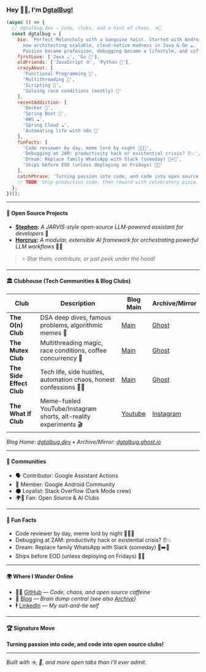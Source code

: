 
### Hey 👋🏽, I'm [DgtalBug!](https://dgtalbug.in)

```javascript
(async () => {
  // dgtalbug.dev — Code, clubs, and a hint of chaos. ☕🚀
  const dgtalbug = {
    bio: `Perfect Melancholy with a Sanguine twist. Started with Android apps 📱,
      now architecting scalable, cloud-native madness in Java & Go ☁️. 
      Passion became profession, debugging became a lifestyle, and coffee became a food group ☕.`,
    firstLove: ['Java ☕', 'Go 🦫'],
    oldFriends: ['JavaScript 🌐', 'Python 🐍'],
    crazyAbout: [
      'Functional Programming 🧩',
      'Multithreading 🧵',
      'Scripting 📜',
      'Solving race conditions (mostly) 🏁'
    ],
    recentAddiction: [
      'Docker 🐳',
      'Spring Boot 🌱',
      'AWS ☁️',
      'Spring Cloud ☁️',
      'Automating life with n8n 🤖'
    ],
    funFacts: [
      'Code reviewer by day, meme lord by night 👨‍💻🤣',
      'Debugging at 2AM: productivity hack or existential crisis? ⏰💥',
      'Dream: Replace family WhatsApp with Slack (someday) 📲➡️💼',
      'Ships before EOD (unless deploying on Fridays) 🚢🍕'
    ],
    catchPhrase: 'Turning passion into code, and code into open source clubs! 🏆',
    // TODO: Ship production code, then reward with celebratory pizza. 🍕
  };
})();
```

---

#### 🚀 Open Source Projects

- **[Stephen](https://github.com/Project-Steph/Steph-ui):**  _A JARVIS-style open-source LLM-powered assistant for developers_ 🤖  
- **[Horcrux](https://github.com/horcrux-framework):** _A modular, extensible AI framework for orchestrating powerful LLM workflows_ 🧙‍♂️  


> ⭐️ _Star them, contribute, or just peek under the hood!_

---

#### 🏛️ Clubhouse (Tech Communities & Blog Clubs)

| **Club**              | **Description**                                                  | **Blog Main**                                              | **Archive/Mirror**                                          |
|-----------------------|------------------------------------------------------------------|------------------------------------------------------------|-------------------------------------------------------------|
| **The O(n) Club**     | DSA deep dives, famous problems, algorithmic memes 🧠            | [Main](https://dgtalbug.dev/category/the-on-club/)         | [Ghost](https://dgtalbug.ghost.io/tag/the-on-club/)         |
| **The Mutex Club**    | Multithreading magic, race conditions, coffee concurrency 🦾     | [Main](https://dgtalbug.dev/category/the-mutex-club/)      | [Ghost](https://dgtalbug.ghost.io/tag/the-mutex-club/)      |
| **The Side Effect Club** | Tech life, side hustles, automation chaos, honest confessions 🤹‍♂️| [Main](https://dgtalbug.dev/category/the-side-effect-club/)| [Ghost](https://dgtalbug.ghost.io/tag/the-side-effect-club/)|
| **The What If Club**  | Meme-fueled YouTube/Instagram shorts, alt-reality experiments 🎬 | [Youtube](https://www.youtube.com/@the-what-if-club/shorts)   |     [Instagram](https://www.instagram.com/the_whatif_club/)                                                        |

_Blog Home: [dgtalbug.dev](https://dgtalbug.dev) • Archive/Mirror: [dgtalbug.ghost.io](https://dgtalbug.ghost.io)_

---

#### 🌱 Communities

- 🗣️ Contributor: Google Assistant Actions  
- 🤝 Member: Google Android Community  
- 🌑 Loyalist: Stack Overflow (Dark Mode crew)  
- 🌍🤖 Fan: Open Source & AI Clubs

---

#### 🤔 Fun Facts

- Code reviewer by day, meme lord by night 👨‍💻🤣  
- Debugging at 2AM: productivity hack or existential crisis? ⏰💥  
- Dream: Replace family WhatsApp with Slack (someday) 📲➡️💼  
- Ships before EOD (unless deploying on Fridays) 🚢🍕  

---

#### 🌍 Where I Wander Online

- 🧑‍💻 [GitHub](https://github.com/dgtalbug) — _Code, chaos, and open source caffeine_
- 📝 [Blog](https://dgtalbug.dev) — _Brain dump central (see also [Archive](https://dgtalbug.ghost.io))_
- 🕴️ [LinkedIn](https://www.linkedin.com/in/balasubramaniyan-murugappa/) — _My suit-and-tie self_

---

#### 🏆 Signature Move

**Turning passion into code, and code into open source clubs!**

---
*Built with ☕, 🚀, and more open tabs than I’ll ever admit.*
